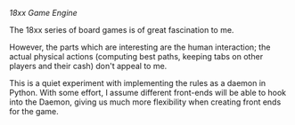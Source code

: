 *18xx Game Engine*

The 18xx series of board games is of great fascination to me.  

However, the parts which are interesting are the human interaction; 
the actual physical actions (computing best paths, keeping tabs on other players and their cash) don't appeal to me.

This is a quiet experiment with implementing the rules as a daemon in Python. 
With some effort, I assume different front-ends will be able to hook into the Daemon, giving us much more flexibility
when creating front ends for the game.
